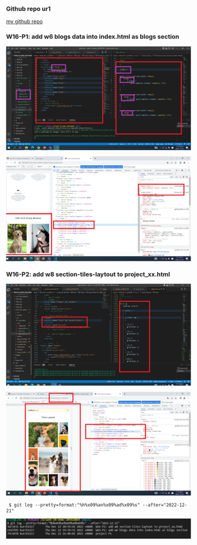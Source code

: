 ### Github repo ur1

[my github repo](https://github.com/kurch1117/sweb-1N-demo-209418069)

### W16-P1: add w6 blogs data into index.html as blogs section

 

![](w16-p1-1.png)


![](w16-p1-2.png)

### W16-P2: add w8 section-tiles-laytout to project_xx.html

 

![](w16-p2-1.png)


![](w16-p2-2.png)

```
 $ git log --pretty=format:"%h%x09%an%x09%ad%x09%s" --after="2022-12-21"

```
![](w16-log.png)